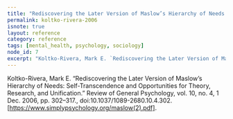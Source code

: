 ```yaml
---
title: "Rediscovering the Later Version of Maslow’s Hierarchy of Needs: Self-Transcendence and Opportunities for Theory, Research, and Unification."
permalink: koltko-rivera-2006
isnote: true
layout: reference
category: reference
tags: [mental_health, psychology, sociology]
node_id: 7
excerpt: "Koltko-Rivera, Mark E. `Rediscovering the Later Version of Maslow’s Hierarchy of Needs: Self-Transcendence and Opportunities for Theory, Research, and Unification.` Review of General Psychology, vol. 10, no. 4, 1 Dec. 2006, pp. 302–317., doi:10.1037/1089-2680.10.4.302. [https://www.simplypsychology.org/maslow(2).pdf]."
--- 
```


Koltko-Rivera, Mark E. “Rediscovering the Later Version of Maslow’s Hierarchy of Needs: Self-Transcendence and Opportunities for Theory, Research, and Unification.” Review of General Psychology, vol. 10, no. 4, 1 Dec. 2006, pp. 302–317., doi:10.1037/1089-2680.10.4.302. [https://www.simplypsychology.org/maslow(2).pdf].